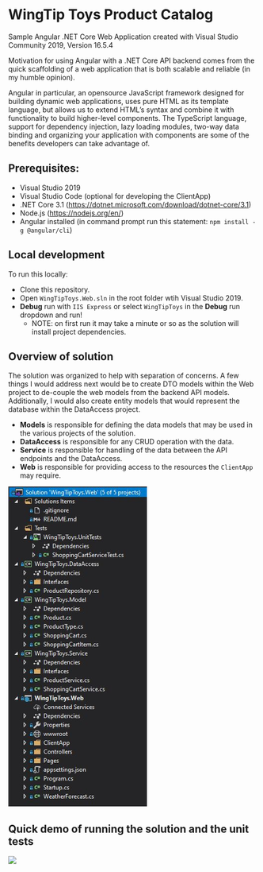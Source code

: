 # WingTip Toys Product Catalog

Sample Angular .NET Core Web Application created with Visual Studio Community 2019, Version 16.5.4

Motivation for using Angular with a .NET Core API backend comes from the quick scaffolding of a web application that is both scalable and reliable (in my humble opinion). 

Angular in particular, an opensource JavaScript framework designed for building dynamic web applications, uses pure HTML as its template language, but allows us to extend HTML’s syntax and combine it with functionality to build higher-level components. The TypeScript language, support for dependency injection, lazy loading modules, two-way data binding and organizing your application with components are some of the benefits developers can take advantage of.

## Prerequisites:
- Visual Studio 2019
- Visual Studio Code (optional for developing the ClientApp)
- .NET Core 3.1 (https://dotnet.microsoft.com/download/dotnet-core/3.1)
- Node.js (https://nodejs.org/en/)
- Angular installed (in command prompt run this statement: `npm install -g @angular/cli`)

## Local development
To run this locally:
- Clone this repository.
- Open `WingTipToys.Web.sln` in the root folder wtih Visual Studio 2019.
- **Debug** run with `IIS Express` or select `WingTipToys` in the **Debug** run dropdown and run!
  - NOTE: on first run it may take a minute or so as the solution will install project dependencies.

## Overview of solution
The solution was organized to help with separation of concerns. A few things I would address next would be to create DTO models within the Web project to de-couple the web models from the backend API models.  Additionally, I would also create entity models that would represent the database within the DataAccess project.

- **Models** is responsible for defining the data models that may be used in the various projects of the solution.
- **DataAccess** is responsible for any CRUD operation with the data.
- **Service** is responsible for handling of the data between the API endpoints and the DataAccess.
- **Web** is responsible for providing access to the resources the `ClientApp` may require.

![](wingtip-toys-solution.jpg)

## Quick demo of running the solution and the unit tests
![](wingtip-toys-demo.gif)

